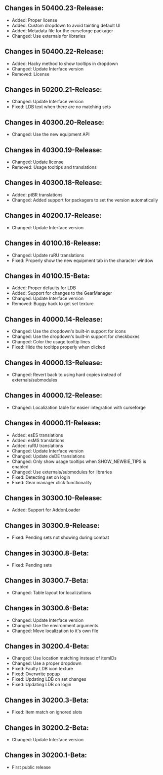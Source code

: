 ## Changes in 50400.23-Release:

- Added: Proper license
- Added: Custom dropdown to avoid tainting default UI
- Added: Metadata file for the curseforge packager
- Changed: Use externals for libraries

## Changes in 50400.22-Release:

- Added: Hacky method to show tooltips in dropdown
- Changed: Update Interface version
- Removed: License

## Changes in 50200.21-Release:

- Changed: Update Interface version
- Fixed: LDB text when there are no matching sets

## Changes in 40300.20-Release:

- Changed: Use the new equipment API

## Changes in 40300.19-Release:

- Changed: Update license
- Removed: Usage tooltips and translations

## Changes in 40300.18-Release:

- Added: ptBR translations
- Changed: Added support for packagers to set the version automatically

## Changes in 40200.17-Release:

- Changed: Update Interface version

## Changes in 40100.16-Release:

- Changed: Update ruRU translations
- Fixed: Properly show the new equipment tab in the character window

## Changes in 40100.15-Beta:

- Added: Proper defaults for LDB
- Added: Support for changes to the GearManager
- Changed: Update Interface version
- Removed: Buggy hack to get set texture

## Changes in 40000.14-Release:

- Changed: Use the dropdown's built-in support for icons
- Changed: Use the dropdown's built-in support for checkboxes
- Changed: Color the usage tooltip lines
- Fixed: Hide the tooltips properly when clicked

## Changes in 40000.13-Release:

- Changed: Revert back to using hard copies instead of externals/submodules

## Changes in 40000.12-Release:

- Changed: Localization table for easier integration with curseforge

## Changes in 40000.11-Release:

- Added: esES translations
- Added: esMS translations
- Added: ruRU translations
- Changed: Update Interface version
- Changed: Update deDE translations
- Changed: Only show usage tooltips when SHOW_NEWBIE_TIPS is enabled
- Changed: Use externals/submodules for libraries
- Fixed: Detecting set on login
- Fixed: Gear manager click functionality

## Changes in 30300.10-Release:

- Added: Support for AddonLoader

## Changes in 30300.9-Release:

- Fixed: Pending sets not showing during combat

## Changes in 30300.8-Beta:

- Fixed: Pending sets

## Changes in 30300.7-Beta:

- Changed: Table layout for localizations

## Changes in 30300.6-Beta:

- Changed: Update Interface version
- Changed: Use the environment arguments
- Changed: Move localization to it's own file

## Changes in 30200.4-Beta:

- Changed: Use location matching instead of itemIDs
- Changed: Use a proper dropdown
- Fixed: Faulty LDB icon texture
- Fixed: Overwrite popup
- Fixed: Updating LDB on set changes
- Fixed: Updating LDB on login

## Changes in 30200.3-Beta:

- Fixed: Item match on ignored slots

## Changes in 30200.2-Beta:

- Changed: Update Interface version

## Changes in 30200.1-Beta:

- First public release

